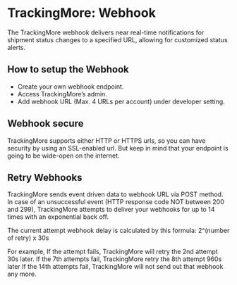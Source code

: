 # TrackingMore: Webhook
The TrackingMore webhook delivers near real-time notifications for shipment status changes to a specified URL, allowing for customized status alerts. 

How to setup the Webhook
--------
* Create your own webhook endpoint.
* Access TrackingMore’s admin.
* Add webhook URL (Max. 4 URLs per account) under developer setting.


Webhook secure
--------
TrackingMore supports either HTTP or HTTPS urls, so you can have security by using an SSL-enabled url. But keep in mind that your endpoint is going to be wide-open on the internet.

Retry Webhooks
--------
TrackingMore sends event driven data to webhook URL via POST method. In case of an unsuccessful event (HTTP response code NOT between 200 and 299), TrackingMore attempts to deliver your webhooks for up to 14 times with an exponential back off.

The current attempt webhook delay is calculated by this formula: 2^(number of retry) x 30s

For example, If the attempt fails, TrackingMore will retry the 2nd attempt 30s later. If the 7th attempts fail, TrackingMore retry the 8th attempt 960s later If the 14th attempts fail, TrackingMore will not send out that webhook any more.
